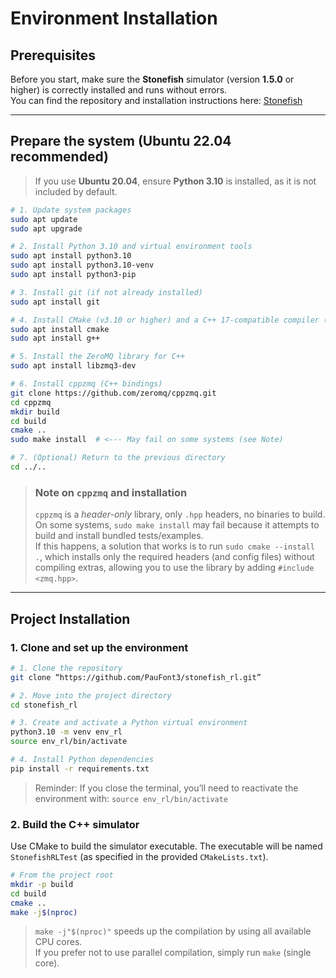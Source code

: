 # Environment Installation

## Prerequisites

Before you start, make sure the **Stonefish** simulator (version **1.5.0** or higher) is correctly installed and runs without errors.  
You can find the repository and installation instructions here: [Stonefish](https://github.com/patrykcieslak/stonefish)

---

## Prepare the system (Ubuntu 22.04 recommended)
> If you use **Ubuntu 20.04**, ensure **Python 3.10** is installed, as it is not included by default.

```bash
# 1. Update system packages
sudo apt update
sudo apt upgrade

# 2. Install Python 3.10 and virtual environment tools
sudo apt install python3.10
sudo apt install python3.10-venv
sudo apt install python3-pip

# 3. Install git (if not already installed)
sudo apt install git

# 4. Install CMake (v3.10 or higher) and a C++ 17-compatible compiler (e.g., g++)
sudo apt install cmake
sudo apt install g++

# 5. Install the ZeroMQ library for C++
sudo apt install libzmq3-dev

# 6. Install cppzmq (C++ bindings)
git clone https://github.com/zeromq/cppzmq.git
cd cppzmq
mkdir build
cd build
cmake ..
sudo make install  # <--- May fail on some systems (see Note)

# 7. (Optional) Return to the previous directory
cd ../..
```

> ### Note on `cppzmq` and installation
> `cppzmq` is a *header-only* library, only `.hpp` headers, no binaries to build.  
> On some systems, `sudo make install` may fail because it attempts to build and install bundled tests/examples.  
> If this happens, a solution that works is to run `sudo cmake --install .`, which installs only the required headers (and config files) without compiling extras, allowing you to use the library by adding `#include <zmq.hpp>`.

---

## Project Installation

### 1. Clone and set up the environment

```bash 
# 1. Clone the repository
git clone “https://github.com/PauFont3/stonefish_rl.git”

# 2. Move into the project directory
cd stonefish_rl

# 3. Create and activate a Python virtual environment
python3.10 -m venv env_rl
source env_rl/bin/activate 

# 4. Install Python dependencies
pip install -r requirements.txt 
```
> Reminder: If you close the terminal, you’ll need to reactivate the environment with: `source env_rl/bin/activate`

### 2. Build the C++ simulator
Use CMake to build the simulator executable. The executable will be named `StonefishRLTest` (as specified in the provided `CMakeLists.txt`).

```bash 
# From the project root
mkdir -p build 
cd build 
cmake .. 
make -j$(nproc)
```

> `make -j"$(nproc)"` speeds up the compilation by using all available CPU cores.  
> If you prefer not to use parallel compilation, simply run `make` (single core).
